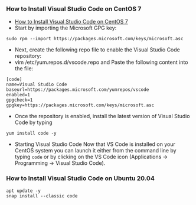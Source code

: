 ### How to Install Visual Studio Code on CentOS 7
* [How to Install Visual Studio Code on CentOS 7](https://linuxize.com/post/how-to-install-visual-studio-code-on-centos-7/)
* Start by importing the Microsoft GPG key:
```
sudo rpm --import https://packages.microsoft.com/keys/microsoft.asc
```
* Next, create the following repo file to enable the Visual Studio Code repository:
* vim /etc/yum.repos.d/vscode.repo and Paste the following content into the file:
```
[code]
name=Visual Studio Code
baseurl=https://packages.microsoft.com/yumrepos/vscode
enabled=1
gpgcheck=1
gpgkey=https://packages.microsoft.com/keys/microsoft.asc
```
* Once the repository is enabled, install the latest version of Visual Studio Code by typing
```
yum install code -y
```
* Starting Visual Studio Code 
Now that VS Code is installed on your CentOS system you can launch it either from the command line by typing `code` or by clicking on the VS Code icon (Applications -> Programming -> Visual Studio Code).

### How to Install Visual Studio Code on Ubuntu 20.04
```
apt update -y
snap install --classic code
```